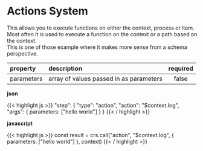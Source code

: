 # Actions System

This allows you to execute functions on either the context, process or item.  
Most often it is used to execute a function on the context or a path based on the context.    
This is one of those example where it makes more sense from a schema perspective.  

| property  | description | required |
| :-------  | :---------- | :------: |
| parameters | array of values passed in as parameters | false |

**json**

{{< highlight js >}}
"step": {
    "type": "action",
    "action": "$context.log",
    "args": {
        parameters: ["hello world"]
    }
}
{{< / highlight >}}

**javascript**

{{< highlight js >}}
const result = crs.call("action", "$context.log", {
    parameters: ["hello world"]
}, context)
{{< / highlight >}}

